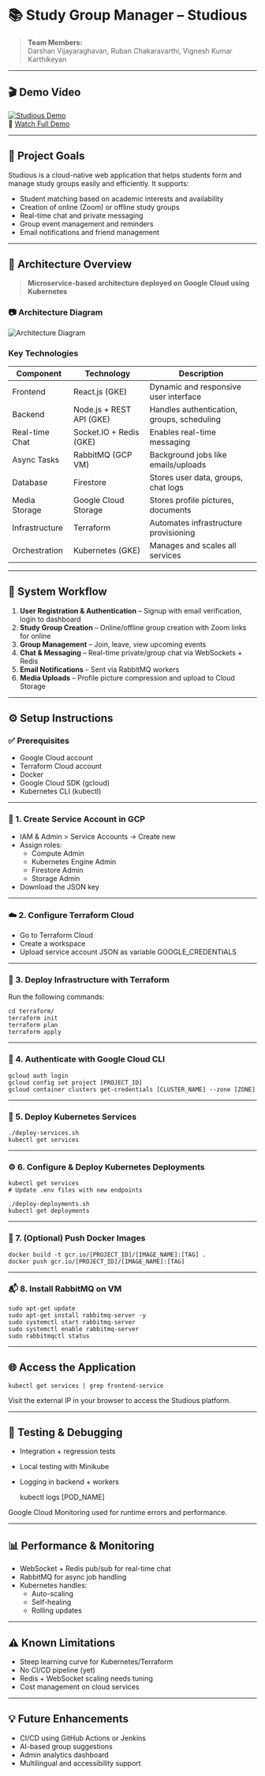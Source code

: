 # 📚 Study Group Manager – Studious

> **Team Members:**  
> Darshan Vijayaraghavan, Ruban Chakaravarthi, Vignesh Kumar Karthikeyan

---

## 🎬 Demo Video

[![Studious Demo](https://img.youtube.com/vi/hWxHUJqYAns/0.jpg)](https://www.youtube.com/watch?v=hWxHUJqYAns)  
🔗 [Watch Full Demo](https://www.youtube.com/watch?v=hWxHUJqYAns)

---

## 🎯 Project Goals

Studious is a cloud-native web application that helps students form and manage study groups easily and efficiently. It supports:

- Student matching based on academic interests and availability
- Creation of online (Zoom) or offline study groups
- Real-time chat and private messaging
- Group event management and reminders
- Email notifications and friend management

---

## 🧱 Architecture Overview

> **Microservice-based architecture deployed on Google Cloud using Kubernetes**

### 📷 Architecture Diagram

![Architecture Diagram](./Architecture-diagram.jpg)

### Key Technologies

| Component      | Technology               | Description                                |
| -------------- | ------------------------ | ------------------------------------------ |
| Frontend       | React.js (GKE)           | Dynamic and responsive user interface      |
| Backend        | Node.js + REST API (GKE) | Handles authentication, groups, scheduling |
| Real-time Chat | Socket.IO + Redis (GKE)  | Enables real-time messaging                |
| Async Tasks    | RabbitMQ (GCP VM)        | Background jobs like emails/uploads        |
| Database       | Firestore                | Stores user data, groups, chat logs        |
| Media Storage  | Google Cloud Storage     | Stores profile pictures, documents         |
| Infrastructure | Terraform                | Automates infrastructure provisioning      |
| Orchestration  | Kubernetes (GKE)         | Manages and scales all services            |

---

## 🔁 System Workflow

1. **User Registration & Authentication** – Signup with email verification, login to dashboard
2. **Study Group Creation** – Online/offline group creation with Zoom links for online
3. **Group Management** – Join, leave, view upcoming events
4. **Chat & Messaging** – Real-time private/group chat via WebSockets + Redis
5. **Email Notifications** – Sent via RabbitMQ workers
6. **Media Uploads** – Profile picture compression and upload to Cloud Storage

---

## ⚙️ Setup Instructions

### ✅ Prerequisites

- Google Cloud account
- Terraform Cloud account
- Docker
- Google Cloud SDK (gcloud)
- Kubernetes CLI (kubectl)

---

### 🔐 1. Create Service Account in GCP

- IAM & Admin > Service Accounts → Create new
- Assign roles:
  - Compute Admin
  - Kubernetes Engine Admin
  - Firestore Admin
  - Storage Admin
- Download the JSON key

---

### ☁️ 2. Configure Terraform Cloud

- Go to Terraform Cloud
- Create a workspace
- Upload service account JSON as variable GOOGLE_CREDENTIALS

---

### 📁 3. Deploy Infrastructure with Terraform

Run the following commands:

    cd terraform/
    terraform init
    terraform plan
    terraform apply

---

### 🔐 4. Authenticate with Google Cloud CLI

    gcloud auth login
    gcloud config set project [PROJECT_ID]
    gcloud container clusters get-credentials [CLUSTER_NAME] --zone [ZONE]

---

### 🧵 5. Deploy Kubernetes Services

    ./deploy-services.sh
    kubectl get services

---

### ⚙️ 6. Configure & Deploy Kubernetes Deployments

    kubectl get services
    # Update .env files with new endpoints

    ./deploy-deployments.sh
    kubectl get deployments

---

### 🐳 7. (Optional) Push Docker Images

    docker build -t gcr.io/[PROJECT_ID]/[IMAGE_NAME]:[TAG] .
    docker push gcr.io/[PROJECT_ID]/[IMAGE_NAME]:[TAG]

---

### 📬 8. Install RabbitMQ on VM

    sudo apt-get update
    sudo apt-get install rabbitmq-server -y
    sudo systemctl start rabbitmq-server
    sudo systemctl enable rabbitmq-server
    sudo rabbitmqctl status

---

## 🌐 Access the Application

    kubectl get services | grep frontend-service

Visit the external IP in your browser to access the Studious platform.

---

## 🧪 Testing & Debugging

- Integration + regression tests
- Local testing with Minikube
- Logging in backend + workers

  kubectl logs [POD_NAME]

Google Cloud Monitoring used for runtime errors and performance.

---

## 📊 Performance & Monitoring

- WebSocket + Redis pub/sub for real-time chat
- RabbitMQ for async job handling
- Kubernetes handles:
  - Auto-scaling
  - Self-healing
  - Rolling updates

---

## ⚠️ Known Limitations

- Steep learning curve for Kubernetes/Terraform
- No CI/CD pipeline (yet)
- Redis + WebSocket scaling needs tuning
- Cost management on cloud services

---

## 💡 Future Enhancements

- CI/CD using GitHub Actions or Jenkins
- AI-based group suggestions
- Admin analytics dashboard
- Multilingual and accessibility support
